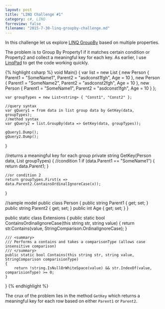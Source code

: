 ```yaml
---
layout: post
title: "LINQ Challenge #1"
category: c#, LINQ
forreview: false
filename: "2015-7-30-linq-groupby-challenge.md"
---
```


In this challenge let us explore [LINQ GroupBy](https://msdn.microsoft.com/en-us/library/vstudio/bb534304%28v=vs.100%29.aspx) based on multiple properties.

The problem is to Group By Property1 if it matches certain condition or Property2 and collect a meaningful key for each key. As earlier, I use [LinqPad](http://www.linqpad.net/) to get the code working quickly.

{% highlight csharp %}
void Main()
{
	var list = new List<Person> {
		new Person { Parent1 = "SomeName1", Parent2 = "asdconst1fgh", Age = 10 },
		new Person { Parent1 = "SomeName2", Parent2 = "asdconst2fgh", Age = 10 },
		new Person { Parent1 = "SomeName1", Parent2 = "asdconst1fgh", Age = 10 } };

	var groupTypes = new List<string> { "Const1", "Const2" };

	//query syntax
	var gQuery1 = from data in list group data by GetKey(data, groupTypes);
	//method syntax
	var gQuery2 = list.GroupBy(data => GetKey(data, groupTypes));

	gQuery1.Dump();
	gQuery2.Dump();
}

//returns a meaningful key for each group
private string GetKey(Person data, List<string> groupTypes)
{
	//condition 1
	if (data.Parent1 == "SomeName1")
	{
		return data.Parent1;
	}
	
	//or condition 2
	return groupTypes.First(x => data.Parent2.ContainsOrdinalIgnoreCase(x));
}

//sample model
public class Person
{
	public string Parent1 { get; set; }
	public string Parent2 { get; set; }
	public int Age { get; set; }
}

public static class Extensions
{
	public static bool ContainsOrdinalIgnoreCase(this string str, string value)
	{
		return str.Contains(value, StringComparison.OrdinalIgnoreCase);
	}

	/// <summary>
	/// Performs a contains and takes a comparisonType (allows case insensitive comparison)
	/// </summary>
	public static bool Contains(this string str, string value, StringComparison comparisionType)
	{
		return !string.IsNullOrWhiteSpace(value) && str.IndexOf(value, comparisionType) >= 0;
	}
}
{% endhighlight %}

The crux of the problem lies in the method `GetKey` which returns a meaningful key for each row based on either `Parent1` or `Parent2`.